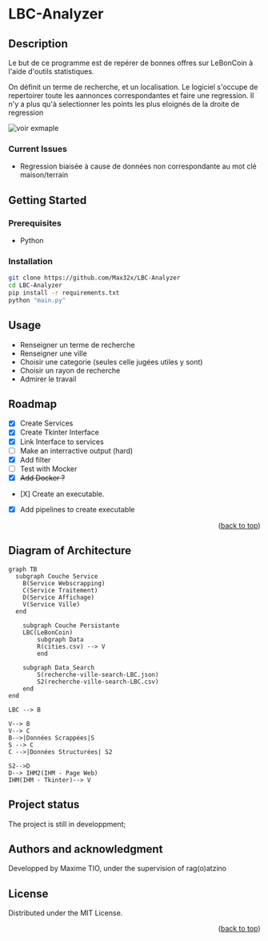 # LBC-Analyzer




<!-- DESCRIPTION -->
## Description
Le but de ce programme est de repérer de bonnes offres sur LeBonCoin à l'aide d'outils statistiques.

On définit un terme de recherche, et un localisation. Le logiciel s'occupe de repertoirer toute les aannonces correspondantes et faire une regression.
Il n'y a plus qu'à selectionner les points les plus eloignés de la droite de regression

![voir exmaple](https://img001.prntscr.com/file/img001/tfl2GI40TgaUAZHHj8mn8w.png)



### Current Issues

- Regression biaisée à cause de données non correspondante au mot clé maison/terrain


<!-- GETTING STARTED -->
## Getting Started

### Prerequisites

- Python


### Installation

   ```bash
   git clone https://github.com/Max32x/LBC-Analyzer
   cd LBC-Analyzer
   pip install -r requirements.txt
   python "main.py" 
   ```


<!-- USAGE EXAMPLES -->
## Usage

- Renseigner un terme de recherche
- Renseigner une ville
- Choisir une categorie (seules celle jugées utiles y sont)
- Choisir un rayon de recherche
- Admirer le travail

<!-- ROADMAP -->
## Roadmap

- [x] Create Services 
- [X] Create Tkinter Interface
- [X] Link Interface to services
- [ ] Make an interractive output (hard) 
- [X] Add filter
- [ ] Test with Mocker
- [X] <del>Add Docker ?</del>
- [X] Create an executable.
- [X] Add pipelines to create executable




<p align="right">(<a href="#readme-top">back to top</a>)</p>


<!-- Diagram -->
## Diagram of Architecture

```mermaid
graph TB
  subgraph Couche Service
    B(Service Webscrapping)
    C(Service Traitement) 
    D(Service Affichage)
    V(Service Ville)
  end

    subgraph Couche Persistante
    LBC(LeBonCoin)
        subgraph Data
        R(cities.csv) --> V
        end

    subgraph Data_Search
        S(recherche-ville-search-LBC.json)
        S2(recherche-ville-search-LBC.csv)
    end
end

LBC --> B

V--> B
V--> C
B-->|Données Scrappées|S
S --> C
C -->|Données Structurées| S2

S2-->D
D--> IHM2(IHM - Page Web)
IHM(IHM - Tkinter)--> V
```


## Project status
The project is still in developpment;




## Authors and acknowledgment

Developped by Maxime TIO, under the supervision of rag(o)atzino





<!-- LICENSE -->
## License

Distributed under the MIT License.

<p align="right">(<a href="#readme-top">back to top</a>)</p>







